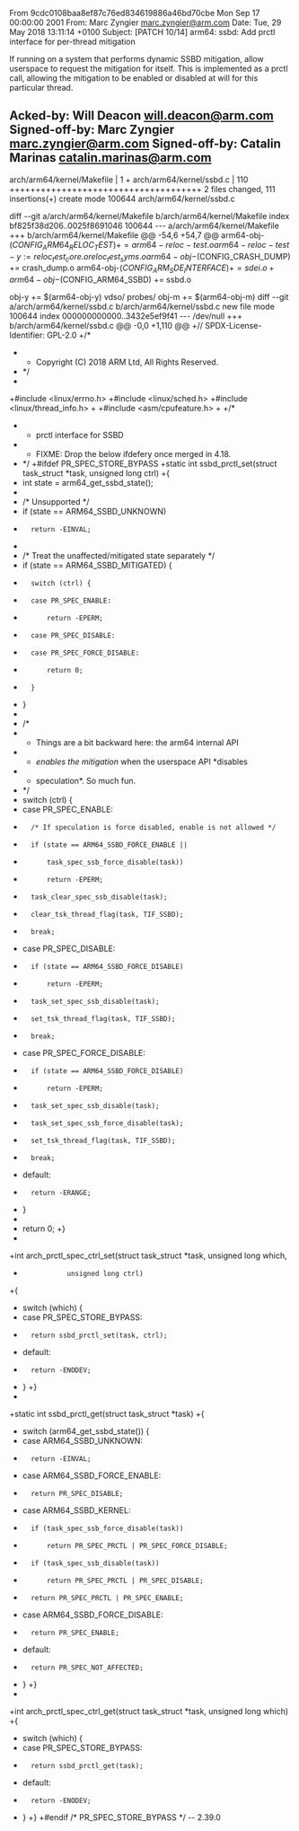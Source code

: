 From 9cdc0108baa8ef87c76ed834619886a46bd70cbe Mon Sep 17 00:00:00 2001
From: Marc Zyngier <marc.zyngier@arm.com>
Date: Tue, 29 May 2018 13:11:14 +0100
Subject: [PATCH 10/14] arm64: ssbd: Add prctl interface for per-thread
 mitigation

If running on a system that performs dynamic SSBD mitigation, allow
userspace to request the mitigation for itself. This is implemented
as a prctl call, allowing the mitigation to be enabled or disabled at
will for this particular thread.

Acked-by: Will Deacon <will.deacon@arm.com>
Signed-off-by: Marc Zyngier <marc.zyngier@arm.com>
Signed-off-by: Catalin Marinas <catalin.marinas@arm.com>
---
 arch/arm64/kernel/Makefile |   1 +
 arch/arm64/kernel/ssbd.c   | 110 +++++++++++++++++++++++++++++++++++++
 2 files changed, 111 insertions(+)
 create mode 100644 arch/arm64/kernel/ssbd.c

diff --git a/arch/arm64/kernel/Makefile b/arch/arm64/kernel/Makefile
index bf825f38d206..0025f8691046 100644
--- a/arch/arm64/kernel/Makefile
+++ b/arch/arm64/kernel/Makefile
@@ -54,6 +54,7 @@ arm64-obj-$(CONFIG_ARM64_RELOC_TEST)	+= arm64-reloc-test.o
 arm64-reloc-test-y := reloc_test_core.o reloc_test_syms.o
 arm64-obj-$(CONFIG_CRASH_DUMP)		+= crash_dump.o
 arm64-obj-$(CONFIG_ARM_SDE_INTERFACE)	+= sdei.o
+arm64-obj-$(CONFIG_ARM64_SSBD)		+= ssbd.o
 
 obj-y					+= $(arm64-obj-y) vdso/ probes/
 obj-m					+= $(arm64-obj-m)
diff --git a/arch/arm64/kernel/ssbd.c b/arch/arm64/kernel/ssbd.c
new file mode 100644
index 000000000000..3432e5ef9f41
--- /dev/null
+++ b/arch/arm64/kernel/ssbd.c
@@ -0,0 +1,110 @@
+// SPDX-License-Identifier: GPL-2.0
+/*
+ * Copyright (C) 2018 ARM Ltd, All Rights Reserved.
+ */
+
+#include <linux/errno.h>
+#include <linux/sched.h>
+#include <linux/thread_info.h>
+
+#include <asm/cpufeature.h>
+
+/*
+ * prctl interface for SSBD
+ * FIXME: Drop the below ifdefery once merged in 4.18.
+ */
+#ifdef PR_SPEC_STORE_BYPASS
+static int ssbd_prctl_set(struct task_struct *task, unsigned long ctrl)
+{
+	int state = arm64_get_ssbd_state();
+
+	/* Unsupported */
+	if (state == ARM64_SSBD_UNKNOWN)
+		return -EINVAL;
+
+	/* Treat the unaffected/mitigated state separately */
+	if (state == ARM64_SSBD_MITIGATED) {
+		switch (ctrl) {
+		case PR_SPEC_ENABLE:
+			return -EPERM;
+		case PR_SPEC_DISABLE:
+		case PR_SPEC_FORCE_DISABLE:
+			return 0;
+		}
+	}
+
+	/*
+	 * Things are a bit backward here: the arm64 internal API
+	 * *enables the mitigation* when the userspace API *disables
+	 * speculation*. So much fun.
+	 */
+	switch (ctrl) {
+	case PR_SPEC_ENABLE:
+		/* If speculation is force disabled, enable is not allowed */
+		if (state == ARM64_SSBD_FORCE_ENABLE ||
+		    task_spec_ssb_force_disable(task))
+			return -EPERM;
+		task_clear_spec_ssb_disable(task);
+		clear_tsk_thread_flag(task, TIF_SSBD);
+		break;
+	case PR_SPEC_DISABLE:
+		if (state == ARM64_SSBD_FORCE_DISABLE)
+			return -EPERM;
+		task_set_spec_ssb_disable(task);
+		set_tsk_thread_flag(task, TIF_SSBD);
+		break;
+	case PR_SPEC_FORCE_DISABLE:
+		if (state == ARM64_SSBD_FORCE_DISABLE)
+			return -EPERM;
+		task_set_spec_ssb_disable(task);
+		task_set_spec_ssb_force_disable(task);
+		set_tsk_thread_flag(task, TIF_SSBD);
+		break;
+	default:
+		return -ERANGE;
+	}
+
+	return 0;
+}
+
+int arch_prctl_spec_ctrl_set(struct task_struct *task, unsigned long which,
+			     unsigned long ctrl)
+{
+	switch (which) {
+	case PR_SPEC_STORE_BYPASS:
+		return ssbd_prctl_set(task, ctrl);
+	default:
+		return -ENODEV;
+	}
+}
+
+static int ssbd_prctl_get(struct task_struct *task)
+{
+	switch (arm64_get_ssbd_state()) {
+	case ARM64_SSBD_UNKNOWN:
+		return -EINVAL;
+	case ARM64_SSBD_FORCE_ENABLE:
+		return PR_SPEC_DISABLE;
+	case ARM64_SSBD_KERNEL:
+		if (task_spec_ssb_force_disable(task))
+			return PR_SPEC_PRCTL | PR_SPEC_FORCE_DISABLE;
+		if (task_spec_ssb_disable(task))
+			return PR_SPEC_PRCTL | PR_SPEC_DISABLE;
+		return PR_SPEC_PRCTL | PR_SPEC_ENABLE;
+	case ARM64_SSBD_FORCE_DISABLE:
+		return PR_SPEC_ENABLE;
+	default:
+		return PR_SPEC_NOT_AFFECTED;
+	}
+}
+
+int arch_prctl_spec_ctrl_get(struct task_struct *task, unsigned long which)
+{
+	switch (which) {
+	case PR_SPEC_STORE_BYPASS:
+		return ssbd_prctl_get(task);
+	default:
+		return -ENODEV;
+	}
+}
+#endif	/* PR_SPEC_STORE_BYPASS */
-- 
2.39.0

